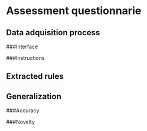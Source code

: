 # Assessment questionnarie



## Data adquisition process

###Interface

###Instructions



## Extracted rules



## Generalization

###Accuracy

###Novelty


